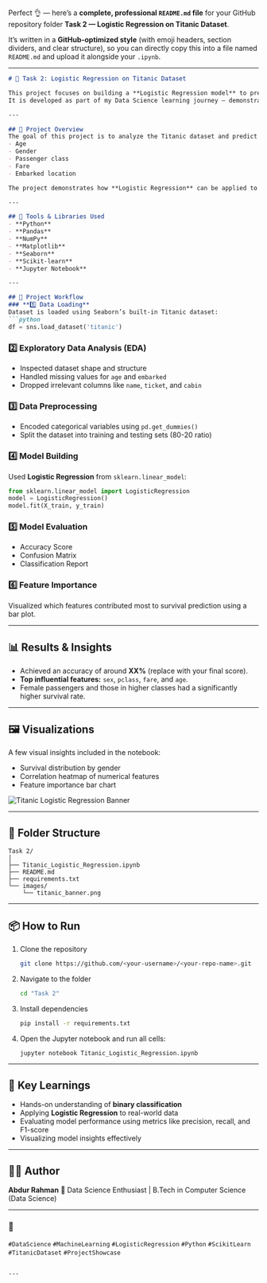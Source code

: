 Perfect 👌 — here’s a **complete, professional `README.md` file** for your GitHub repository folder **Task 2 — Logistic Regression on Titanic Dataset**.

It’s written in a **GitHub-optimized style** (with emoji headers, section dividers, and clear structure), so you can directly copy this into a file named `README.md` and upload it alongside your `.ipynb`.

---

````markdown
# 🚢 Task 2: Logistic Regression on Titanic Dataset

This project focuses on building a **Logistic Regression model** to predict the survival of passengers aboard the **Titanic**.  
It is developed as part of my Data Science learning journey — demonstrating the complete **Machine Learning pipeline** from data preprocessing to model evaluation.

---

## 🧭 Project Overview
The goal of this project is to analyze the Titanic dataset and predict which passengers survived the disaster based on various features such as:
- Age  
- Gender  
- Passenger class  
- Fare  
- Embarked location  

The project demonstrates how **Logistic Regression** can be applied to a real-world binary classification problem.

---

## 🧰 Tools & Libraries Used
- **Python**
- **Pandas**
- **NumPy**
- **Matplotlib**
- **Seaborn**
- **Scikit-learn**
- **Jupyter Notebook**

---

## 🧩 Project Workflow
### **1️⃣ Data Loading**
Dataset is loaded using Seaborn’s built-in Titanic dataset:
```python
df = sns.load_dataset('titanic')
````

### **2️⃣ Exploratory Data Analysis (EDA)**

* Inspected dataset shape and structure
* Handled missing values for `age` and `embarked`
* Dropped irrelevant columns like `name`, `ticket`, and `cabin`

### **3️⃣ Data Preprocessing**

* Encoded categorical variables using `pd.get_dummies()`
* Split the dataset into training and testing sets (80-20 ratio)

### **4️⃣ Model Building**

Used **Logistic Regression** from `sklearn.linear_model`:

```python
from sklearn.linear_model import LogisticRegression
model = LogisticRegression()
model.fit(X_train, y_train)
```

### **5️⃣ Model Evaluation**

* Accuracy Score
* Confusion Matrix
* Classification Report

### **6️⃣ Feature Importance**

Visualized which features contributed most to survival prediction using a bar plot.

---

## 📊 Results & Insights

* Achieved an accuracy of around **XX%** (replace with your final score).
* **Top influential features:** `sex`, `pclass`, `fare`, and `age`.
* Female passengers and those in higher classes had a significantly higher survival rate.

---

## 🖼️ Visualizations

A few visual insights included in the notebook:

* Survival distribution by gender
* Correlation heatmap of numerical features
* Feature importance bar chart

![Titanic Logistic Regression Banner](images/titanic_banner.png)

---

## 📁 Folder Structure

```
Task 2/
│
├── Titanic_Logistic_Regression.ipynb
├── README.md
├── requirements.txt
└── images/
    └── titanic_banner.png
```

---

## 📦 How to Run

1. Clone the repository

   ```bash
   git clone https://github.com/<your-username>/<your-repo-name>.git
   ```
2. Navigate to the folder

   ```bash
   cd "Task 2"
   ```
3. Install dependencies

   ```bash
   pip install -r requirements.txt
   ```
4. Open the Jupyter notebook and run all cells:

   ```bash
   jupyter notebook Titanic_Logistic_Regression.ipynb
   ```

---

## 🌟 Key Learnings

* Hands-on understanding of **binary classification**
* Applying **Logistic Regression** to real-world data
* Evaluating model performance using metrics like precision, recall, and F1-score
* Visualizing model insights effectively

---

## 🧑‍💻 Author

**Abdur Rahman**
📍 Data Science Enthusiast | B.Tech in Computer Science (Data Science)


---

### 🔖 

`#DataScience` `#MachineLearning` `#LogisticRegression` `#Python` `#ScikitLearn` `#TitanicDataset` `#ProjectShowcase`

```

---


```

